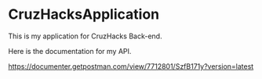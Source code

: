 # CruzHacksApplication

This is my application for CruzHacks Back-end.

Here is the documentation for my API.

https://documenter.getpostman.com/view/7712801/SzfB171y?version=latest
